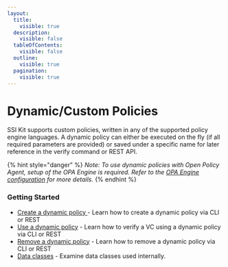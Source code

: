 ```yaml
---
layout:
  title:
    visible: true
  description:
    visible: false
  tableOfContents:
    visible: false
  outline:
    visible: true
  pagination:
    visible: true
---
```


# Dynamic/Custom Policies

SSI Kit supports custom policies, written in any of the supported policy engine languages. A dynamic policy can either be executed on the fly (if all required parameters are provided) or saved under a specific name for later reference in the verify command or REST API.

{% hint style="danger" %}
_Note: To use dynamic policies with Open Policy Agent, setup of the OPA Engine is required. Refer to the_ [_OPA Engine configuration_](../../../usage-examples/open-policy-agent/configure-opa-engine.md) _for more details._
{% endhint %}



### Getting Started

* [Create a dynamic policy ](creating-dynamic-policies.md)- Learn how to create a dynamic policy via CLI or REST
* [Use a dynamic policy](using-dynamic-policies.md) - Learn how to verify a VC using a dynamic policy via CLI or REST
* [Remove a dynamic policy](removing-dynamic-policies.md) - Learn how to remove a dynamic policy via CLI or REST
* [Data classes](dynamic-policies-or-data-classes.md) - Examine data classes used internally.
